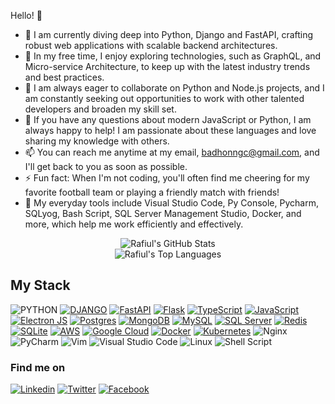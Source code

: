 Hello! 👋

- 🔭 I am currently diving deep into Python, Django and FastAPI, crafting robust web applications with scalable backend architectures.
- 🌱 In my free time, I enjoy exploring technologies, such as GraphQL, and Micro-service Architecture, to keep up with the latest industry trends and best practices.
- 👯 I am always eager to collaborate on Python and Node.js projects, and I am constantly seeking out opportunities to work with other talented developers and broaden my skill set.
- 💬 If you have any questions about modern JavaScript or Python, I am always happy to help! I am passionate about these languages and love sharing my knowledge with others.
- 📫 You can reach me anytime at my email, badhonngc@gmail.com, and I'll get back to you as soon as possible.
- ⚡  Fun fact: When I'm not coding, you'll often find me cheering for my favorite football team or playing a friendly match with friends!
- 🧰 My everyday tools include Visual Studio Code, Py Console, Pycharm, SQLyog, Bash Script, SQL Server Management Studio, Docker, and more, which help me work efficiently and effectively.


<div align="center">
  <img src="https://github-readme-stats.vercel.app/api?username=rafiul585&show_icons=true&theme=vision-friendly-dark&hide_border=true&count_private=true&include_all_commits=true&hide=contribs" alt="Rafiul's GitHub Stats" />
  <br />
  <img src="https://github-readme-stats.vercel.app/api/top-langs/?username=rafiul585&theme=vision-friendly-dark&layout=compact&hide_border=true" alt="Rafiul's Top Languages" />
</div>


## My Stack
![PYTHON](https://img.shields.io/badge/python-FFBF00.svg?style=for-the-badge&logo=python&logoColor=#E4D00A)
[![DJANGO](https://img.shields.io/badge/django-355E3B.svg?style=for-the-badge&logo=django&white)](https://www.djangoproject.com/)
[![FastAPI](https://img.shields.io/badge/FastAPI-005571?style=for-the-badge&logo=fastapi)](https://fastapi.tiangolo.com/)
[![Flask](https://img.shields.io/badge/flask-%23FFFFFF.svg?style=for-the-badge&logo=flask&logoColor=%23000)](https://flask.palletsprojects.com/)
[![TypeScript](https://img.shields.io/badge/typescript-%23007ACC.svg?style=for-the-badge&logo=typescript&logoColor=white)](https://www.typescriptlang.org/)
[![JavaScript](https://img.shields.io/badge/javascript-%23323330.svg?style=for-the-badge&logo=javascript&logoColor=%23F7DF1E)](https://developer.mozilla.org/en-US/docs/Web/JavaScript)
[![Electron JS](https://img.shields.io/badge/Electron-47848F?style=for-the-badge&logo=electron&logoColor=white)](https://www.electronjs.org/)
[![Postgres](https://img.shields.io/badge/postgres-%23316192.svg?style=for-the-badge&logo=postgresql&logoColor=white)](https://www.postgresql.org/)
[![MongoDB](https://img.shields.io/badge/MongoDB-%234ea94b.svg?style=for-the-badge&logo=mongodb&logoColor=white)](https://www.mongodb.com/)
[![MySQL](https://img.shields.io/badge/MySQL-%2300f.svg?style=for-the-badge&logo=mysql&logoColor=white)](https://www.mysql.com/)
[![SQL Server](https://img.shields.io/badge/sql_server-%23CC2927.svg?style=for-the-badge&logo=microsoft-sql-server&logoColor=white)](https://www.microsoft.com/en-us/sql-server)
[![Redis](https://img.shields.io/badge/redis-%23DD0031.svg?style=for-the-badge&logo=redis&logoColor=white)](https://redis.io/)
[![SQLite](https://img.shields.io/badge/sqlite-%2307405e.svg?style=for-the-badge&logo=sqlite&logoColor=white)](https://www.sqlite.org/index.html)
[![AWS](https://img.shields.io/badge/AWS-%23FF9900.svg?style=for-the-badge&logo=amazon-aws&logoColor=white)](https://aws.amazon.com/)
[![Google Cloud](https://img.shields.io/badge/Google_Cloud-%234285F4.svg?style=for-the-badge&logo=google-cloud&logoColor=white)](https://cloud.google.com/)
[![Docker](https://img.shields.io/badge/docker-%230db7ed.svg?style=for-the-badge&logo=docker&logoColor=white)](https://www.docker.com/)
[![Kubernetes](https://img.shields.io/badge/kubernetes-%23326ce5.svg?style=for-the-badge&logo=kubernetes&logoColor=white)](https://kubernetes.io/)
![Nginx](https://img.shields.io/badge/Nginx-%23009639.svg?style=for-the-badge&logo=nginx&logoColor=white&link=https://nginx.org/)
![PyCharm](https://img.shields.io/badge/PyCharm-%23009639?style=for-the-badge&logo=pycharm&logoColor=black&color=Malachite&labelColor=green&link=https://www.jetbrains.com/pycharm/)
![Vim](https://img.shields.io/badge/VIM-%2311AB00.svg?style=for-the-badge&logo=vim&logoColor=white&link=https://www.vim.org/)
![Visual Studio Code](https://img.shields.io/badge/Visual%20Studio%20Code-%23575757.svg?style=for-the-badge&logo=visual-studio-code&logoColor=important&link=https://code.visualstudio.com/)
![Linux](https://img.shields.io/badge/Linux-FCC624?style=for-the-badge&logo=linux&logoColor=black&link=https://www.linux.org/)
![Shell Script](https://img.shields.io/badge/Shell%20Script-%23121011.svg?style=for-the-badge&logo=gnu-bash&logoColor=white&link=https://www.gnu.org/software/bash/)

### Find me on
[![Linkedin](https://img.shields.io/badge/LinkedIn-0077B5?style=flat-square&logo=linkedin&logoColor=white)](https://www.linkedin.com/in/md-rafiul-ramjan/) 
[![Twitter](https://img.shields.io/badge/Twitter-1DA1F2?style=flat-square&logo=twitter&logoColor=white)](https://twitter.com/badhon27089482)
[![Facebook](https://img.shields.io/badge/Facebook-1877F2?style=flat-square&logo=facebook&logoColor=white)](https://www.facebook.com/rr.badhon)
